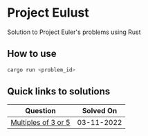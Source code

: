 # Project Eulust

Solution to Project Euler's problems using Rust

## How to use

```bash
cargo run <problem_id>
```

## Quick links to solutions

| Question                                                                                                                           | Solved On   |
| ---------------------------------------------------------------------------------------------------------------------------------- | ----------- |
| [Multiples of 3 or 5](https://github.com/nighostchris/project-eulust/blob/master/src/solution/p1.rs)                               | 03-11-2022  |
